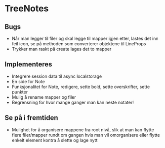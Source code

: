 # TreeNotes

## Bugs

- Når man legger til filer og skal legge til mapper igjen etter, lastes det inn feil icon, se på methoden som converterer objektene til LineProps
- Trykker man raskt på create lages det to mapper

## Implementeres

- Integrere session data til async localstorage
- En side for Note
- Funksjonalitet for Note, redigere, sette bold, sette overskrifter, sette punkter
- Mulig å rename mapper og filer
- Begrensning for hvor mange ganger man kan neste notater!

## Se på i fremtiden

- Mulighet for å organisere mappene fra root nivå, slik at man kan flytte flere filer/mapper rundt om gangen hvis man vil omorganisere eller flytte enkelt element kontra å slette og lage nytt
